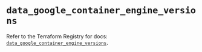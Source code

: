 # `data_google_container_engine_versions`

Refer to the Terraform Registry for docs: [`data_google_container_engine_versions`](https://registry.terraform.io/providers/hashicorp/google-beta/5.35.0/docs/data-sources/google_container_engine_versions).
